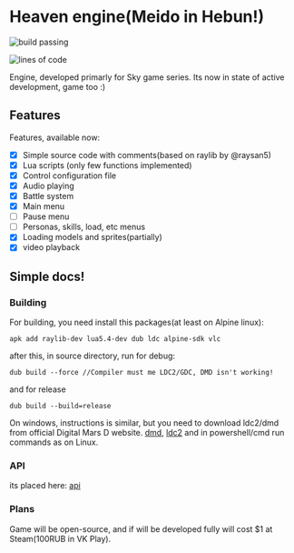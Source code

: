 # Heaven engine(Meido in Hebun!)

![build passing](https://github.com/quantumde1/heaven-engine/actions/workflows/main.yml/badge.svg?event=push)

![lines of code](https://img.shields.io/endpoint?url=https://ghloc.vercel.app/api/quantumde1/heaven-engine/badge)

Engine, developed primarly for Sky game series. Its now in state of active development, game too :)

## Features
Features, available now:
- [x] Simple source code with comments(based on raylib by @raysan5)
- [x] Lua scripts (only few functions implemented)
- [x] Control configuration file
- [x] Audio playing
- [x] Battle system
- [x] Main menu
- [ ] Pause menu
- [ ] Personas, skills, load, etc menus
- [x] Loading models and sprites(partially)
- [x] video playback

## Simple docs!

### Building

For building, you need install this packages(at least on Alpine linux):
```
apk add raylib-dev lua5.4-dev dub ldc alpine-sdk vlc
```
after this, in source directory, run for debug:
```
dub build --force //Compiler must me LDC2/GDC, DMD isn't working!
```
and for release
```
dub build --build=release
```
On windows, instructions is similar, but you need to download ldc2/dmd from official Digital Mars D website.
[dmd](https://downloads.dlang.org/releases/2.x/2.108.1/dmd-2.108.1.exe),
[ldc2](https://github.com/ldc-developers/ldc/releases/download/v1.38.0/ldc2-1.38.0-windows-multilib.exe)
and in powershell/cmd run commands as on Linux.

### API
its placed here:
[api](docs/api.md)

### Plans

Game will be open-source, and if will be developed fully will cost $1 at Steam(100RUB in VK Play).